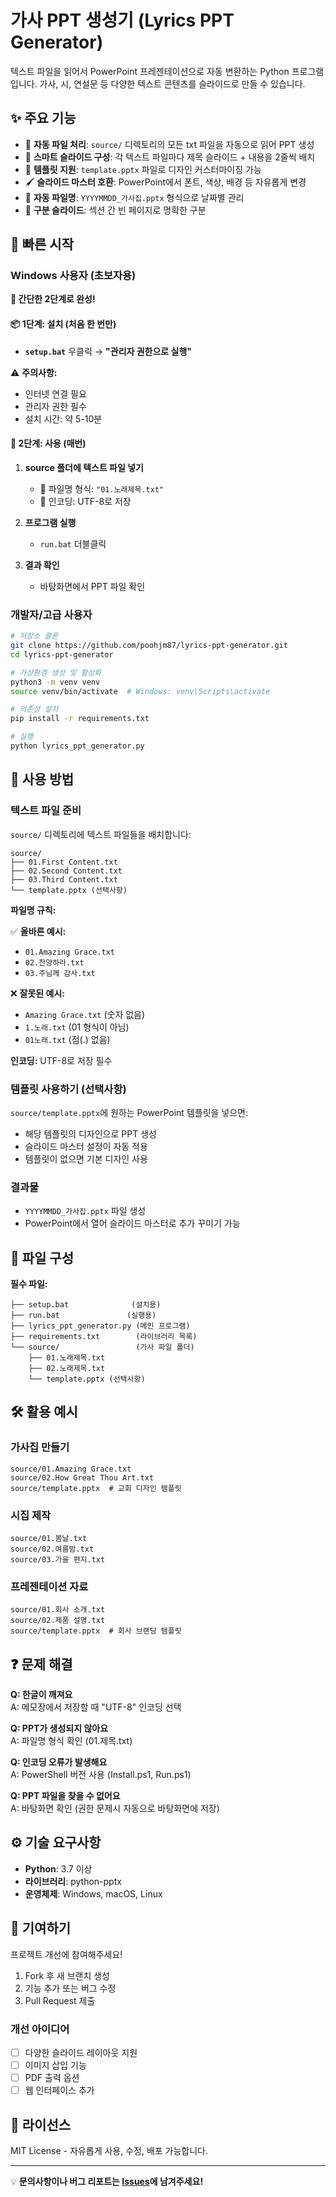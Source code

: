 # 가사 PPT 생성기 (Lyrics PPT Generator)

텍스트 파일을 읽어서 PowerPoint 프레젠테이션으로 자동 변환하는 Python 프로그램입니다. 
가사, 시, 연설문 등 다양한 텍스트 콘텐츠를 슬라이드로 만들 수 있습니다.

## ✨ 주요 기능

- 📁 **자동 파일 처리**: `source/` 디렉토리의 모든 txt 파일을 자동으로 읽어 PPT 생성
- 📄 **스마트 슬라이드 구성**: 각 텍스트 파일마다 제목 슬라이드 + 내용을 2줄씩 배치
- 🎨 **템플릿 지원**: `template.pptx` 파일로 디자인 커스터마이징 가능
- 🖌️ **슬라이드 마스터 호환**: PowerPoint에서 폰트, 색상, 배경 등 자유롭게 변경
- 📅 **자동 파일명**: `YYYYMMDD_가사집.pptx` 형식으로 날짜별 관리
- 🔄 **구분 슬라이드**: 섹션 간 빈 페이지로 명확한 구분

## 🚀 빠른 시작

### Windows 사용자 (초보자용)

**🎯 간단한 2단계로 완성!**

#### 📦 1단계: 설치 (처음 한 번만)
- **`setup.bat`** 우클릭 → **"관리자 권한으로 실행"**

⚠️ **주의사항:**
- 인터넷 연결 필요
- 관리자 권한 필수  
- 설치 시간: 약 5-10분

#### 🚀 2단계: 사용 (매번)
1. **source 폴더에 텍스트 파일 넣기**
   - 📝 파일명 형식: `"01.노래제목.txt"`
   - 💾 인코딩: UTF-8로 저장

2. **프로그램 실행**
   - `run.bat` 더블클릭

3. **결과 확인**
   - 바탕화면에서 PPT 파일 확인

### 개발자/고급 사용자
```bash
# 저장소 클론
git clone https://github.com/poohjm87/lyrics-ppt-generator.git
cd lyrics-ppt-generator

# 가상환경 생성 및 활성화
python3 -m venv venv
source venv/bin/activate  # Windows: venv\Scripts\activate

# 의존성 설치
pip install -r requirements.txt

# 실행
python lyrics_ppt_generator.py
```

## 📝 사용 방법

### 텍스트 파일 준비
`source/` 디렉토리에 텍스트 파일들을 배치합니다:

```
source/
├── 01.First Content.txt
├── 02.Second Content.txt
├── 03.Third Content.txt
└── template.pptx (선택사항)
```

**파일명 규칙:**

✅ **올바른 예시:**
- `01.Amazing Grace.txt`
- `02.찬양하라.txt`
- `03.주님께 감사.txt`

❌ **잘못된 예시:**
- `Amazing Grace.txt` (숫자 없음)
- `1.노래.txt` (01 형식이 아님)
- `01노래.txt` (점(.) 없음)

**인코딩:** UTF-8로 저장 필수

### 템플릿 사용하기 (선택사항)
`source/template.pptx`에 원하는 PowerPoint 템플릿을 넣으면:
- 해당 템플릿의 디자인으로 PPT 생성
- 슬라이드 마스터 설정이 자동 적용
- 템플릿이 없으면 기본 디자인 사용

### 결과물
- `YYYYMMDD_가사집.pptx` 파일 생성
- PowerPoint에서 열어 슬라이드 마스터로 추가 꾸미기 가능

## 📁 파일 구성

**필수 파일:**
```
├── setup.bat              (설치용)
├── run.bat               (실행용)
├── lyrics_ppt_generator.py (메인 프로그램)
├── requirements.txt        (라이브러리 목록)
└── source/                 (가사 파일 폴더)
    ├── 01.노래제목.txt
    ├── 02.노래제목.txt
    └── template.pptx (선택사항)
```

## 🛠️ 활용 예시

### 가사집 만들기
```
source/01.Amazing Grace.txt
source/02.How Great Thou Art.txt
source/template.pptx  # 교회 디자인 템플릿
```

### 시집 제작
```
source/01.봄날.txt
source/02.여름밤.txt
source/03.가을 편지.txt
```

### 프레젠테이션 자료
```
source/01.회사 소개.txt
source/02.제품 설명.txt
source/template.pptx  # 회사 브랜딩 템플릿
```

## ❓ 문제 해결

**Q: 한글이 깨져요**  
A: 메모장에서 저장할 때 "UTF-8" 인코딩 선택

**Q: PPT가 생성되지 않아요**  
A: 파일명 형식 확인 (01.제목.txt)

**Q: 인코딩 오류가 발생해요**  
A: PowerShell 버전 사용 (Install.ps1, Run.ps1)

**Q: PPT 파일을 찾을 수 없어요**  
A: 바탕화면 확인 (권한 문제시 자동으로 바탕화면에 저장)

## ⚙️ 기술 요구사항

- **Python**: 3.7 이상
- **라이브러리**: python-pptx
- **운영체제**: Windows, macOS, Linux

## 🤝 기여하기

프로젝트 개선에 참여해주세요!

1. Fork 후 새 브랜치 생성
2. 기능 추가 또는 버그 수정
3. Pull Request 제출

### 개선 아이디어
- [ ] 다양한 슬라이드 레이아웃 지원
- [ ] 이미지 삽입 기능
- [ ] PDF 출력 옵션
- [ ] 웹 인터페이스 추가

## 📄 라이선스

MIT License - 자유롭게 사용, 수정, 배포 가능합니다.

---

💡 **문의사항이나 버그 리포트는 [Issues](https://github.com/poohjm87/lyrics-ppt-generator/issues)에 남겨주세요!**